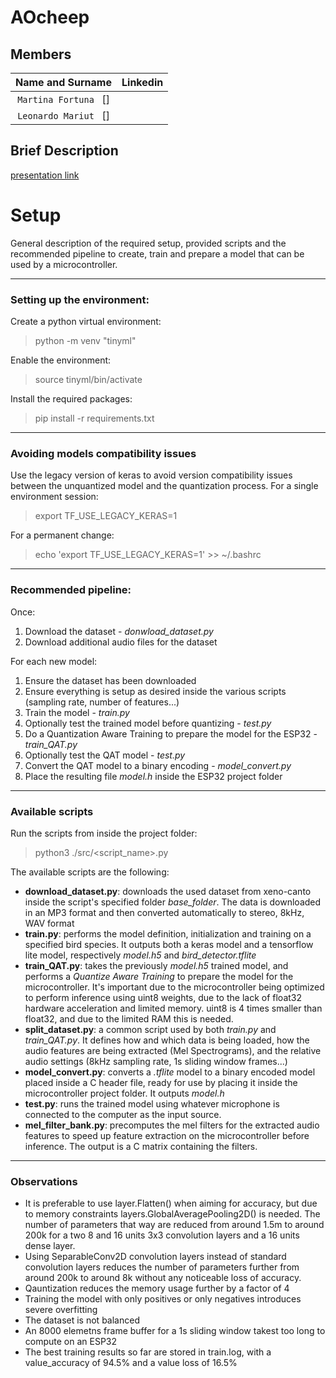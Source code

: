 # AOcheep

## Members

| **Name and Surname** | **Linkedin** |
| :---: | :---: 
| `Martina Fortuna ` []
| `Leonardo Mariut ` []


## Brief Description
 [presentation link](https://docs.google.com/presentation/d/1-59-kMRSMNM9pAA1vgBdxTjcmz2GJfJY-6RpCuk67mo/edit)

# Setup

General description of the required setup, provided scripts and the recommended pipeline to create, train and prepare a model that can be used by a microcontroller.

---

### Setting up the environment:

Create a python virtual environment:

> python -m venv "tinyml"

Enable the environment:

> source tinyml/bin/activate

Install the required packages:

> pip install -r requirements.txt

---

### Avoiding models compatibility issues

Use the legacy version of keras to avoid version compatibility issues between the unquantized model and the quantization process.
For a single environment session:

> export TF_USE_LEGACY_KERAS=1

For a permanent change:

> echo 'export TF_USE_LEGACY_KERAS=1' >> ~/.bashrc

---

### Recommended pipeline:

Once:

1. Download the dataset - *donwload_dataset.py*
2. Download additional audio files for the dataset

For each new model:

1. Ensure the dataset has been downloaded
2. Ensure everything is setup as desired inside the various scripts (sampling rate, number of features...)
3. Train the model - *train.py*
4. Optionally test the trained model before quantizing - *test.py*
5. Do a Quantization Aware Training to prepare the model for the ESP32 - *train_QAT.py*
6. Optionally test the QAT model - *test.py*
7. Convert the QAT model to a binary encoding - *model_convert.py*
8. Place the resulting file *model.h* inside the ESP32 project folder 

---

### Available scripts

Run the scripts from inside the project folder:

> python3 ./src/<script_name>.py

The available scripts are the following:

- **download_dataset.py**: downloads the used dataset from xeno-canto inside the script's specified folder *base_folder*. The data is downloaded in an MP3 format and then converted automatically to stereo, 8kHz, WAV format
- **train.py**: performs the model definition, initialization and training on a specified bird species. It outputs both a keras model and a tensorflow lite model, respectively *model.h5* and *bird_detector.tflite*
- **train_QAT.py**: takes the previously *model.h5* trained model, and performs a *Quantize Aware Training* to prepare the model for the microcontroller. It's important due to the microcontroller being optimized to perform inference using uint8 weights, due to the lack of float32 hardware acceleration and limited memory. uint8 is 4 times smaller than float32, and due to the limited RAM this is needed. 
- **split_dataset.py**: a common script used by both *train.py* and *train_QAT.py*. It defines how and which data is being loaded, how the audio features are being extracted (Mel Spectrograms), and the relative audio settings (8kHz sampling rate, 1s sliding window frames...)
- **model_convert.py**: converts a *.tflite* model to a binary encoded model placed inside a C header file, ready for use by placing it inside the microcontroller project folder. It outputs *model.h*
- **test.py**: runs the trained model using whatever microphone is connected to the computer as the input source.
- **mel_filter_bank.py**: precomputes the mel filters for the extracted audio features to speed up feature extraction on the microcontroller before inference. The output is a C matrix containing the filters.

---

### Observations

- It is preferable to use layer.Flatten() when aiming for accuracy, but due to memory constraints layers.GlobalAveragePooling2D() is needed. The number of parameters that way are reduced from around 1.5m to around 200k for a two 8 and 16 units 3x3 convolution layers and a 16 units dense layer.
- Using SeparableConv2D convolution layers instead of standard convolution layers reduces the number of parameters further from around 200k to around 8k without any noticeable loss of accuracy.
- Qauntization reduces the memory usage further by a factor of 4
- Training the model with only positives or only negatives introduces severe overfitting
- The dataset is not balanced
- An 8000 elemetns frame buffer for a 1s sliding window takest too long to compute on an ESP32 
- The best training results so far are stored in train.log, with a value_accuracy of 94.5% and a value loss of 16.5%
